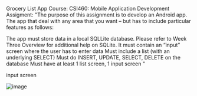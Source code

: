 Grocery List App
Course:
CSI460: Mobile Application Development
Assigment: "The purpose of this assignment is to develop an Android app. The app that deal with any area that you want – but has to include particular features as follows:

The app must store data in a local SQLLite database. Please refer to Week Three Overview for additional help on SQLite.
It must contain an “input” screen where the user has to enter data
Must include a list (with an underlying SELECT)
Must do INSERT, UPDATE, SELECT, DELETE on the database
Must have at least 1 list screen, 1 input screen "


input screen




![image](https://github.com/user-attachments/assets/af8daa97-4aa8-4531-b312-de48ba1ac2e2)








